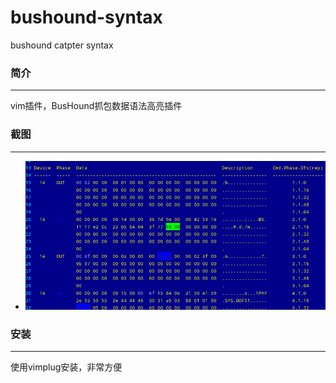# bushound-syntax
bushound catpter syntax


### 简介
---
vim插件，BusHound抓包数据语法高亮插件


### 截图
---
- ![效果截图](https://raw.githubusercontent.com/jiftle/bushound-syntax/master/doc/001.png)


### 安装
---
使用vimplug安装，非常方便





